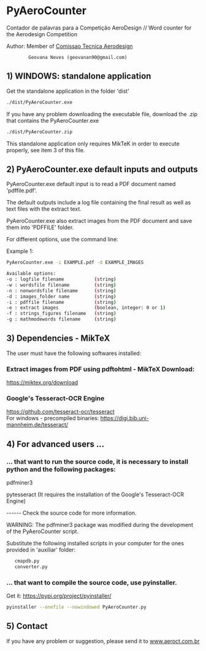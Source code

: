 # PyAeroCounter
Contador de palavras para a Competição AeroDesign // Word counter for the Aerodesign Competition

Author:  Member of [Comissao Tecnica Aerodesign](www.aeroct.com.br)

            Geovana Neves (geovanan90@gmail.com)

## 1) WINDOWS: standalone application 

Get the standalone application in the folder 'dist'

```bash
./dist/PyAeroCounter.exe
```

If you have any problem downloading the executable file, download the .zip that contains the PyAeroCounter.exe

```bash
./dist/PyAeroCounter.zip
```

This standalone application only requires MikTeK in order to execute properly, see item 3 of this file.

## 2) PyAeroCounter.exe default inputs and outputs

PyAeroCounter.exe default input is to read a PDF document named 'pdffile.pdf'.

The default outputs include a log file containing the final result as well as text files with the extract text.

PyAeroCounter.exe also extract images from the PDF document and save them into 'PDFFILE' folder. 

For different options, use the command line:

Example 1:
```bash
PyAeroCounter.exe -i EXAMPLE.pdf -d EXAMPLE_IMAGES
```

```bash
Available options:
-o : logfile filename           (string)
-w : wordsfile filename         (string)
-n : nonwordsfile filename      (string)
-d : images_folder name         (string)
-i : pdffile filename           (string)
-e : extract images             (boolean, integer: 0 or 1)
-f : strings_figures filename   (string)
-g : mathmodewords filename     (string)
```

## 3)  Dependencies - MikTeX

The user must have the following softwares installed:

### Extract images from PDF using pdftohtml - MikTeX Download:

https://miktex.org/download

### Google's Tesseract-OCR Engine

https://github.com/tesseract-ocr/tesseract   
For windows - precompiled binaries: https://digi.bib.uni-mannheim.de/tesseract/

## 4) For advanced users ... 
### ... that want to run the source code, it is necessary to install python and the following packages:

pdfminer3

pytesseract   (It requires the installation of the Google's Tesseract-OCR Engine)

------ Check the source code for more information.



WARNING: 
The pdfminer3 package was modified during the development of the PyAeroCounter script.

Substitute the following installed scripts in your computer for the ones provided in 'auxiliar' folder:

```bash
   cmapdb.py
   converter.py
```
   
   
   
### ... that want to compile the source code, use pyinstaller.

Get it: https://pypi.org/project/pyinstaller/

```bash
pyinstaller --onefile --nowindowed PyAeroCounter.py
```

## 5) Contact 

If you have any problem or suggestion, please send it to www.aeroct.com.br
